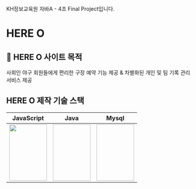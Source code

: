 KH정보교육원 자바A - 4조 Final Project입니다.

# HERE O

## :rocket: HERE O 사이트 목적

사회인 야구 회원들에게 편리한 구장 예약 기능 제공 & 차별화된 개인 및 팀 기록 관리 서비스 제공

## HERE O 제작 기술 스택

| JavaScript                                                                                                                    | Java                                                                                                              | Mysql                                                                                                                    |
| ----------------------------------------------------------------------------------------------------------------------------- | ----------------------------------------------------------------------------------------------------------------- | ------------------------------------------------------------------------------------------------------------------------ |
| <img src="https://cdn.iconscout.com/icon/free/png-512/javascript-2038874-1720087.png?f=avif&w=256" width="100" height="150"/> | <img scr="https://img.icons8.com/color/144/java-coffee-cup-logo--v1.png" width="100" height="150"/> | <img scr="https://cdn.iconscout.com/icon/free/png-512/mysql-3521596-2945040.png?f=avif&w=256" width="100" height="150"/> |

